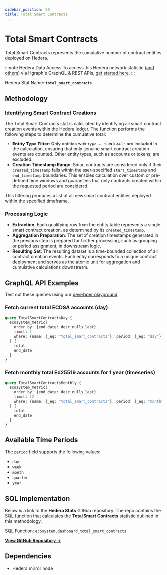 ```yaml
---
sidebar_position: 20
title: Total Smart Contracts
---
```


# Total Smart Contracts

Total Smart Contracts represents the cumulative number of contract entities deployed on Hedera.

:::note Hedera Data Access
To access this Hedera network statistic ([and others](/category/hedera-stats/)) via Hgraph's GraphQL & REST APIs, [get started here](https://www.hgraph.com/hedera).
:::

Hedera Stat Name: **`total_smart_contracts`**

## Methodology

### Identifying Smart Contract Creations

The Total Smart Contracts stat is calculated by identifying all smart contract creation events within the Hedera ledger. The function performs the following steps to determine the cumulative total:

- **Entity Type Filter**: Only entities with `type = 'CONTRACT'` are included in the calculation, ensuring that only genuine smart contract creation events are counted. Other entity types, such as accounts or tokens, are excluded.
- **Creation Timestamp Range**: Smart contracts are considered only if their `created_timestamp` falls within the user-specified `start_timestamp` and `end_timestamp` boundaries. This enables calculation over custom or pre-defined time windows and guarantees that only contracts created within the requested period are considered.

This filtering produces a list of all new smart contract entities deployed within the specified timeframe.

### Processing Logic

- **Extraction**: Each qualifying row from the entity table represents a single smart contract creation, as determined by its `created_timestamp`.
- **Aggregation Preparation**: The set of creation timestamps generated in the previous step is prepared for further processing, such as grouping or period assignment, in downstream logic.
- **Resulting Set**: The resulting dataset is a time-bounded collection of all contract creation events. Each entry corresponds to a unique contract deployment and serves as the atomic unit for aggregation and cumulative calculations downstream.

## GraphQL API Examples

Test out these queries using our [developer playground](https://dashboard.hgraph.com).

### Fetch current total ECDSA accounts (day)

```graphql
query TotalSmartContractsDay {
  ecosystem_metric(
    order_by: {end_date: desc_nulls_last}
    limit: 1
    where: {name: {_eq: "total_smart_contracts"}, period: {_eq: "day"}}
  ) {
    total
    end_date
  }
}
```

### Fetch monthly total Ed25519 accounts for 1 year (timeseries)

```graphql
query TotalSmartContractsMonthly {
  ecosystem_metric(
    order_by: {end_date: desc_nulls_last}
    limit: 12
    where: {name: {_eq: "total_smart_contracts"}, period: {_eq: "month"}}
  ) {
    total
    end_date
  }
}
```

## Available Time Periods

The `period` field supports the following values:

- `day`
- `week`
- `month`
- `quarter`
- `year`

## SQL Implementation

Below is a link to the **Hedera Stats** GitHub repository. The repo contains the SQL function that calculates the **Total Smart Contracts** statistic outlined in this methodology.

SQL Function: `ecosystem.dashboard_total_smart_contracts`

**[View GitHub Repository →](https://github.com/hgraph-io/hedera-stats)**

## Dependencies
* Hedera mirror node
